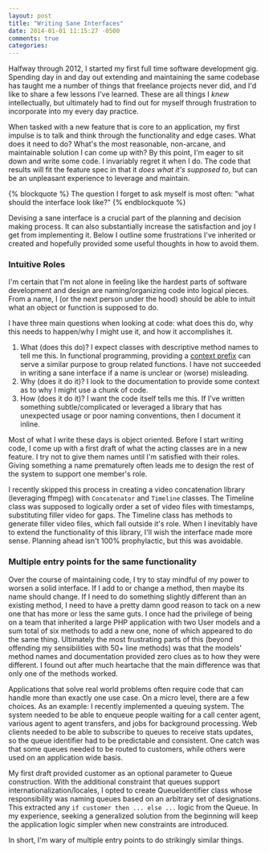 ```yaml
---
layout: post
title: "Writing Sane Interfaces"
date: 2014-01-01 11:15:27 -0500
comments: true
categories: 
---
```


Halfway through 2012, I started my first full time software development gig. Spending day in and day out extending and maintaining the same codebase has taught me a number of things that freelance projects never did, and I'd like to share a few lessons I've learned. These are all things I *knew* intellectually, but ultimately had to find out for myself through frustration to incorporate into my every day practice.

When tasked with a new feature that is core to an application, my first impulse is to talk and think through the functionality and edge cases. What does it need to do? What's the most reasonable, non-arcane, and maintainable solution I can come up with? By this point, I'm eager to sit down and write some code. I invariably regret it when I do. The code that results will fit the feature spec in that it *does what it's supposed to*, but can be an unpleasant experience to leverage and maintain.

<!--more-->

{% blockquote %}
The question I forget to ask myself is most often: "what should the interface look like?"
{% endblockquote %}

Devising a sane interface is a crucial part of the planning and decision making process. It can also substantially increase the satisfaction and joy I get from implementing it. Below I outline some frustrations I've inherited or created and hopefully provided some useful thoughts in how to avoid them.

### Intuitive Roles

I'm certain that I'm not alone in feeling like the hardest parts of software development and design are naming/organizing code into logical pieces. From a name, I (or the next person under the hood) should be able to intuit what an object or function is supposed to do. 

I have three main questions when looking at code: what does this do, why this needs to happen/why I might use it, and how it accomplishes it.

1. What (does this do)? I expect classes with descriptive method names to tell me this. In functional programming, providing a [context prefix](http://stackoverflow.com/questions/421965/anyone-else-find-naming-classes-and-methods-one-of-the-most-difficult-part-in-pr#answer-422061) can serve a similar purpose to group related functions. I have not succeeded in writing a sane interface if a name is unclear or (worse) misleading.
1. Why (does it do it)? I look to the documentation to provide some context as to why I might use a chunk of code.
1. How (does it do it)? I want the code itself tells me this. If I've written something subtle/complicated or leveraged a library that has unexpected usage or poor naming conventions, then I document it inline.

Most of what I write these days is object oriented. Before I start writing code, I come up with a first draft of what the acting classes are in a new feature. I try not to give them names until I'm satisfied with their roles. Giving something a name prematurely often leads me to design the rest of the system to support one member's role. 

I recently skipped this process in creating a video concatenation library (leveraging ffmpeg) with `Concatenator` and `Timeline` classes. The Timeline class was supposed to logically order a set of video files with timestamps, substituting filler video for gaps. The Timeline class has methods to generate filler video files, which fall outside it's role. When I inevitably have to extend the functionality of this library, I'll wish the interface made more sense. Planning ahead isn't 100% prophylactic, but this was avoidable.

### Multiple entry points for the same functionality

Over the course of maintaining code, I try to stay mindful of my power to worsen a solid interface. If I add to or change a method, then maybe its name should change. If I need to do something slightly different than an existing method, I need to have a pretty damn good reason to tack on a new one that has more or less the same guts. I once had the privilege of being on a team that inherited a large PHP application with two User models and a sum total of six methods to add a new one, none of which appeared to do the same thing. Ultimately the most frustrating parts of this (beyond offending my sensibilities with 50+ line methods) was that the models' method names and documentation provided zero clues as to how they were different. I found out after much heartache that the main difference was that only one of the methods worked.

Applications that solve real world problems often require code that can handle more than exactly one use case. On a micro level, there are a few choices. As an example: I recently implemented a queuing system. The system needed to be able to enqueue people waiting for a call center agent, various agent to agent transfers, and jobs for background processing. Web clients needed to be able to subscribe to queues to receive stats updates, so the queue identifier had to be predictable and consistent. One catch was that some queues needed to be routed to customers, while others were used on an application wide basis.

My first draft provided customer as an optional parameter to Queue construction. With the additional constraint that queues support internationalization/locales, I opted to create QueueIdentifier class whose responsibility was naming queues based on an arbitrary set of designations. This extracted any `if customer then ... else ...` logic from the Queue. In my experience, seeking a generalized solution from the beginning will keep the application logic simpler when new constraints are introduced.

In short, I'm wary of multiple entry points to do strikingly similar things.